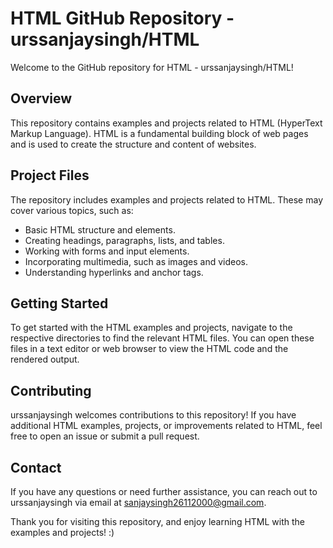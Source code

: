 # HTML GitHub Repository - urssanjaysingh/HTML

Welcome to the GitHub repository for HTML - urssanjaysingh/HTML!

## Overview

This repository contains examples and projects related to HTML (HyperText Markup Language). HTML is a fundamental building block of web pages and is used to create the structure and content of websites.

## Project Files

The repository includes examples and projects related to HTML. These may cover various topics, such as:

- Basic HTML structure and elements.
- Creating headings, paragraphs, lists, and tables.
- Working with forms and input elements.
- Incorporating multimedia, such as images and videos.
- Understanding hyperlinks and anchor tags.

## Getting Started

To get started with the HTML examples and projects, navigate to the respective directories to find the relevant HTML files. You can open these files in a text editor or web browser to view the HTML code and the rendered output.

## Contributing

urssanjaysingh welcomes contributions to this repository! If you have additional HTML examples, projects, or improvements related to HTML, feel free to open an issue or submit a pull request.

## Contact

If you have any questions or need further assistance, you can reach out to urssanjaysingh via email at sanjaysingh26112000@gmail.com.

Thank you for visiting this repository, and enjoy learning HTML with the examples and projects! :)
